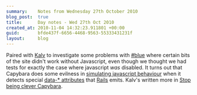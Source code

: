 ```yaml
---
summary:    Notes from Wednesday 27th October 2010
blog_post:  true
title:      Day notes - Wed 27th Oct 2010
created_at: 2010-11-04 14:32:23.911801 +00:00
guid:       bfde437f-6656-4468-9563-55333431231f
layout:     blog
---
```

Paired with [Kalv](http://kalv.co.uk/) to investigate some problems with [#blue](https://hashblue.com/) where certain bits of the site didn't work without Javascript, even though we thought we had tests for exactly the case where javascript *was* disabled.  It turns out that Capybara does some evilness in [simulating javascript behaviour](https://github.com/jnicklas/capybara/commit/58d4d0caf7d4fad5519033e9bfd0786146750a13) when it detects special [data-* attributes](http://dev.w3.org/html5/spec/elements.html#embedding-custom-non-visible-data-with-the-data-attributes) that [Rails](http://rubyonrails.org/) emits.  Kalv's written more in [Stop being clever Capybara](http://kalv.co.uk/2010/10/27/stop-being-clever-capybara/).
